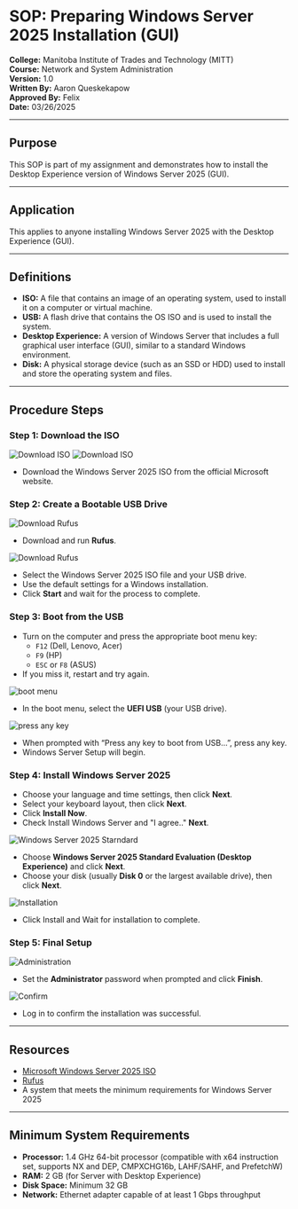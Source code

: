 # SOP: Preparing Windows Server 2025 Installation (GUI)

**College:** Manitoba Institute of Trades and Technology (MITT)  
**Course:** Network and System Administration  
**Version:** 1.0  
**Written By:** Aaron Queskekapow  
**Approved By:** Felix  
**Date:** 03/26/2025  

---

## Purpose  
This SOP is part of my assignment and demonstrates how to install the Desktop Experience version of Windows Server 2025 (GUI).

---

## Application  
This applies to anyone installing Windows Server 2025 with the Desktop Experience (GUI).

---

## Definitions  
- **ISO:** A file that contains an image of an operating system, used to install it on a computer or virtual machine.  
- **USB:** A flash drive that contains the OS ISO and is used to install the system.  
- **Desktop Experience:** A version of Windows Server that includes a full graphical user interface (GUI), similar to a standard Windows environment.  
- **Disk:** A physical storage device (such as an SSD or HDD) used to install and store the operating system and files.

---

## Procedure Steps

### Step 1: Download the ISO
![Download ISO](images/1.png)
![Download ISO](images/1-2.png)

- Download the Windows Server 2025 ISO from the official Microsoft website.

### Step 2: Create a Bootable USB Drive
![Download Rufus](images/2.png)

- Download and run **Rufus**.

![Download Rufus](images/3.png)

- Select the Windows Server 2025 ISO file and your USB drive.  
- Use the default settings for a Windows installation.  
- Click **Start** and wait for the process to complete.

### Step 3: Boot from the USB  
- Turn on the computer and press the appropriate boot menu key:  
  - `F12` (Dell, Lenovo, Acer)  
  - `F9` (HP)  
  - `ESC` or `F8` (ASUS)  
- If you miss it, restart and try again.

![boot menu](images/9.png)

- In the boot menu, select the **UEFI USB** (your USB drive).

![press any key](images/4.png)

- When prompted with “Press any key to boot from USB...”, press any key. 
- Windows Server Setup will begin.

### Step 4: Install Windows Server 2025  
- Choose your language and time settings, then click **Next**.  
- Select your keyboard layout, then click **Next**.  
- Click **Install Now**.  
- Check Install Windows Server and "I agree.." **Next**.

![Windows Server 2025 Starndard](images/5.png)
  
- Choose **Windows Server 2025 Standard Evaluation (Desktop Experience)** and click **Next**.
- Choose your disk (usually **Disk 0** or the largest available drive), then click **Next**.

![Installation](images/6.png)

- Click Install and Wait for installation to complete.

### Step 5: Final Setup

![Administration](images/7.png)

- Set the **Administrator** password when prompted and click **Finish**.

![Confirm](images/8.png)

- Log in to confirm the installation was successful.

---

## Resources  
- [Microsoft Windows Server 2025 ISO](https://www.microsoft.com/en-us/evalcenter/evaluate-windows-server-2025)  
- [Rufus](https://rufus.ie/en/)  
- A system that meets the minimum requirements for Windows Server 2025

---

## Minimum System Requirements  
- **Processor:** 1.4 GHz 64-bit processor (compatible with x64 instruction set, supports NX and DEP, CMPXCHG16b, LAHF/SAHF, and PrefetchW)  
- **RAM:** 2 GB (for Server with Desktop Experience)  
- **Disk Space:** Minimum 32 GB  
- **Network:** Ethernet adapter capable of at least 1 Gbps throughput
